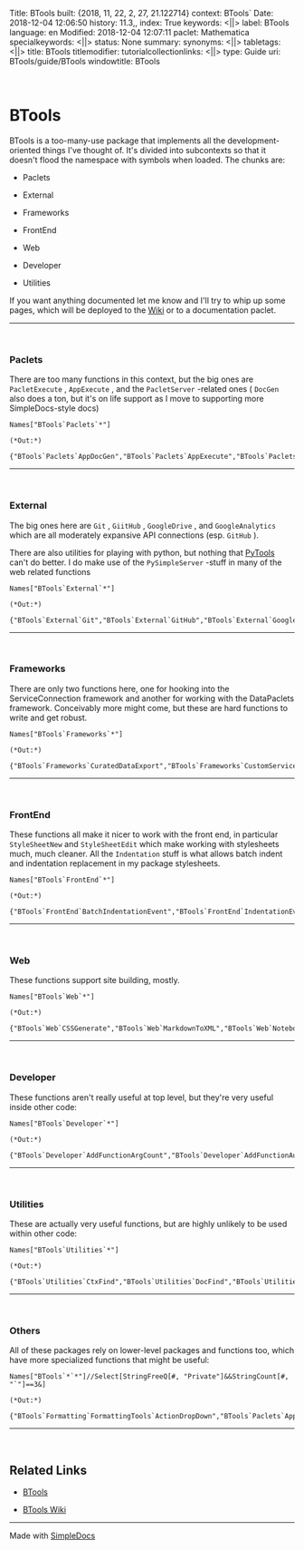 Title: BTools
built: {2018, 11, 22, 2, 27, 21.122714}
context: BTools`
Date: 2018-12-04 12:06:50
history: 11.3,,
index: True
keywords: <||>
label: BTools
language: en
Modified: 2018-12-04 12:07:11
paclet: Mathematica
specialkeywords: <||>
status: None
summary: 
synonyms: <||>
tabletags: <||>
title: BTools
titlemodifier: 
tutorialcollectionlinks: <||>
type: Guide
uri: BTools/guide/BTools
windowtitle: BTools

<a id="btools" class="Section" style="width:0;height:0;margin:0;padding:0;">&zwnj;</a>

# BTools

BTools is a too-many-use package that implements all the development-oriented things I've thought of. It's divided into subcontexts so that it doesn't flood the namespace with symbols when loaded. The chunks are:

*  Paclets

*  External

*  Frameworks

*  FrontEnd

*  Web

*  Developer

*  Utilities

If you want anything documented let me know and I'll try to whip up some pages, which will be deployed to the  [Wiki](https://github.com/b3m2a1/mathematica-BTools/wiki) or to a documentation paclet.

---

<a id="paclets" class="Subsubsection" style="width:0;height:0;margin:0;padding:0;">&zwnj;</a>

### Paclets

There are too many functions in this context, but the big ones are  ```PacletExecute``` ,  ```AppExecute``` , and the  ```PacletServer``` -related ones ( ```DocGen``` also does a ton, but it's on life support as I move to supporting more SimpleDocs-style docs)

    Names["BTools`Paclets`*"]

    (*Out:*)
    
    {"BTools`Paclets`AppDocGen","BTools`Paclets`AppExecute","BTools`Paclets`AppGit","BTools`Paclets`AppPacletExecute","BTools`Paclets`DocGen","BTools`Paclets`DocumentationSiteBuild","BTools`Paclets`DocumentationSiteDeploy","BTools`Paclets`PacletExecute","BTools`Paclets`PacletServerAdd","BTools`Paclets`PacletServerBuild","BTools`Paclets`PacletServerDeploy","BTools`Paclets`PacletServerExecute","BTools`Paclets`PacletServerInterface","BTools`Paclets`PacletServerRemove","BTools`Paclets`$DocGenSettings","BTools`Paclets`$PacletExecuteSettings","BTools`Paclets`$PacletServer","BTools`Paclets`$PacletServers"}

---

<a id="external" class="Subsubsection" style="width:0;height:0;margin:0;padding:0;">&zwnj;</a>

### External

The big ones here are  ```Git``` ,  ```GiitHub``` ,  ```GoogleDrive``` , and  ```GoogleAnalytics``` which are all moderately expansive API connections (esp.  ```GitHub``` ).

There are also utilities for playing with python, but nothing that  [PyTools](https://github.com/b3m2a1/mathematica-PyTools) can't do better. I do make use of the  ```PySimpleServer``` -stuff in many of the web related functions

    Names["BTools`External`*"]

    (*Out:*)
    
    {"BTools`External`Git","BTools`External`GitHub","BTools`External`GoogleAnalytics","BTools`External`GoogleAPIData","BTools`External`GoogleDrive","BTools`External`ProcessRead","BTools`External`ProcessRun","BTools`External`ProcessStart","BTools`External`PySimpleServerKill","BTools`External`PySimpleServerOpen","BTools`External`PySimpleServerRunning","BTools`External`PySimpleServerStart","BTools`External`PyVenvKill","BTools`External`PyVenvNew","BTools`External`PyVenvRun","BTools`External`PyVenvStart","BTools`External`SVN","BTools`External`TerminalRun","BTools`External`TerminalRunNonBlocking","BTools`External`TerminalShell","BTools`External`$PySimpleServer","BTools`External`$PyVenv"}

---

<a id="frameworks" class="Subsubsection" style="width:0;height:0;margin:0;padding:0;">&zwnj;</a>

### Frameworks

There are only two functions here, one for hooking into the ServiceConnection framework and another for working with the DataPaclets framework. Conceivably more might come, but these are hard functions to write and get robust.

    Names["BTools`Frameworks`*"]

    (*Out:*)
    
    {"BTools`Frameworks`CuratedDataExport","BTools`Frameworks`CustomServiceConnection"}

---

<a id="frontend" class="Subsubsection" style="width:0;height:0;margin:0;padding:0;">&zwnj;</a>

### FrontEnd

These functions all make it nicer to work with the front end, in particular  ```StyleSheetNew``` and  ```StyleSheetEdit``` which make working with stylesheets much, much cleaner. All the  ```Indentation``` stuff is what allows batch indent and indentation replacement in my package stylesheets.

    Names["BTools`FrontEnd`*"]

    (*Out:*)
    
    {"BTools`FrontEnd`BatchIndentationEvent","BTools`FrontEnd`IndentationEvent","BTools`FrontEnd`MakeIndentable","BTools`FrontEnd`StyleDefinitionsValue","BTools`FrontEnd`StyleSheetApplyEdits","BTools`FrontEnd`StyleSheetCells","BTools`FrontEnd`StyleSheetDefaultStyles","BTools`FrontEnd`StyleSheetDelete","BTools`FrontEnd`StyleSheetDrop","BTools`FrontEnd`StyleSheetEdit","BTools`FrontEnd`StyleSheetEditAliases","BTools`FrontEnd`StyleSheetEditAutoReplacements","BTools`FrontEnd`StyleSheetEditEvents","BTools`FrontEnd`StyleSheetEditTaggingRules","BTools`FrontEnd`StyleSheetNew","BTools`FrontEnd`StyleSheetNotebookGet","BTools`FrontEnd`StyleSheetNotebookObject","BTools`FrontEnd`StyleSheetOpen","BTools`FrontEnd`StyleSheetParentNotebook","BTools`FrontEnd`StyleSheetStyles","BTools`FrontEnd`StyleSheetSync","BTools`FrontEnd`StyleSheetTemplate","BTools`FrontEnd`StyleSheetUpdate","BTools`FrontEnd`StyleSheetValue","BTools`FrontEnd`SyntaxHiglightingApplyStyling","BTools`FrontEnd`SyntaxHiglightingClearStyling","BTools`FrontEnd`SyntaxHiglightingStylesheet","BTools`FrontEnd`$DefaultStyleSheetNotebook","BTools`FrontEnd`$StyleSheetCellDisplayStyleOptions","BTools`FrontEnd`$StyleSheetIOCellStyles","BTools`FrontEnd`$StyleSheetSectionCellStyles","BTools`FrontEnd`$StyleSheetTextCellStyles","BTools`FrontEnd`$StyleSheetTitleCellStyles","BTools`FrontEnd`$SyntaxHighlightingStyles","BTools`FrontEnd`$SyntaxHiglightingCommands","BTools`FrontEnd`$SyntaxHiglightingConstants","BTools`FrontEnd`$SyntaxHiglightingContextStyling","BTools`FrontEnd`$SyntaxHiglightingFormattingHeads","BTools`FrontEnd`$SyntaxHiglightingFunctions","BTools`FrontEnd`$SyntaxHiglightingPunctuation","BTools`FrontEnd`$SyntaxHiglightingTypes"}

---

<a id="web" class="Subsubsection" style="width:0;height:0;margin:0;padding:0;">&zwnj;</a>

### Web

These functions support site building, mostly.

    Names["BTools`Web`*"]

    (*Out:*)
    
    {"BTools`Web`CSSGenerate","BTools`Web`MarkdownToXML","BTools`Web`NotebookMarkdownSave","BTools`Web`NotebookToMarkdown","BTools`Web`PelicanBuild","BTools`Web`PelicanDeploy","BTools`Web`PelicanNewFile","BTools`Web`PelicanNewSite","BTools`Web`PelicanNotebookSave","BTools`Web`PelicanNotebookToMarkdown","BTools`Web`PelicanThemes","BTools`Web`WebSiteBuild","BTools`Web`WebSiteContent","BTools`Web`WebSiteDeploy","BTools`Web`WebSiteFindTheme","BTools`Web`WebSiteInitialize","BTools`Web`WebSiteNewContent","BTools`Web`WebSiteNewTableOfContents","BTools`Web`WebSiteOptions","BTools`Web`WebSitePages","BTools`Web`WebSitePosts","BTools`Web`WebSites","BTools`Web`WebSiteSetOptions","BTools`Web`WebSiteThemes","BTools`Web`$WebSiteBuildErrors","BTools`Web`$WebSiteDirectory","BTools`Web`$WebSitePath","BTools`Web`$WebSiteThemePath"}

---

<a id="developer" class="Subsubsection" style="width:0;height:0;margin:0;padding:0;">&zwnj;</a>

### Developer

These functions aren't really useful at top level, but they're very useful inside other code:

    Names["BTools`Developer`*"]

    (*Out:*)
    
    {"BTools`Developer`AddFunctionArgCount","BTools`Developer`AddFunctionAutocompletions","BTools`Developer`AddFunctionSyntaxInformation","BTools`Developer`AddFunctionUsageTemplate","BTools`Developer`AuthDialog","BTools`Developer`AutoFunctionInfo","BTools`Developer`BannerDialog","BTools`Developer`BannerDialogInput","BTools`Developer`BoxesToString","BTools`Developer`BoxQ","BTools`Developer`ContextRemove","BTools`Developer`ContextScopeBlock","BTools`Developer`EncodedCache","BTools`Developer`EncodedCacheLoad","BTools`Developer`GenerateFunctionInfo","BTools`Developer`KeychainAdd","BTools`Developer`KeychainConnect","BTools`Developer`KeychainGet","BTools`Developer`KeychainRemove","BTools`Developer`Newlineate","BTools`Developer`NewlineateCode","BTools`Developer`NewlineateCodeRecursive","BTools`Developer`NewlineateInput","BTools`Developer`NewlineateInputRecursive","BTools`Developer`NewlineateRecursive","BTools`Developer`OAuthDialog","BTools`Developer`PasswordDialog","BTools`Developer`PrettyString","BTools`Developer`SetArgCount","BTools`Developer`SetAutocompletions","BTools`Developer`SymbolDetermineType","BTools`Developer`SymbolNameMatchQ","BTools`Developer`SyncPath","BTools`Developer`$EncodedCache","BTools`Developer`$EncodedCacheDirectory","BTools`Developer`$EncodedCachePassword","BTools`Developer`$EncodedCacheSettings","BTools`Developer`$Keychain","BTools`Developer`$KeychainCloudAccounts","BTools`Developer`$KeychainDirectory","BTools`Developer`$KeychainPassword","BTools`Developer`$KeychainSettings","BTools`Developer`$SymbolNameTypes","BTools`Developer`$SymbolTypeNames"}

---

<a id="utilities" class="Subsubsection" style="width:0;height:0;margin:0;padding:0;">&zwnj;</a>

### Utilities

These are actually very useful functions, but are highly unlikely to be used within other code:

    Names["BTools`Utilities`*"]

    (*Out:*)
    
    {"BTools`Utilities`CtxFind","BTools`Utilities`DocFind","BTools`Utilities`FEAddResource","BTools`Utilities`FEAttachCell","BTools`Utilities`FEAttachCellSpec","BTools`Utilities`FEBoxEdit","BTools`Utilities`FEBoxGetOptions","BTools`Utilities`FEBoxObject","BTools`Utilities`FEBoxRead","BTools`Utilities`FEBoxRef","BTools`Utilities`FEBoxReplace","BTools`Utilities`FEBoxSelect","BTools`Utilities`FEBoxSetOptions","BTools`Utilities`FEChildren","BTools`Utilities`FEClickMouse","BTools`Utilities`FECopyScreen","BTools`Utilities`FEDragMouse","BTools`Utilities`FEExport","BTools`Utilities`FEFindFileOnPath","BTools`Utilities`FEFormatResource","BTools`Utilities`FEHiddenBlock","BTools`Utilities`FEImport","BTools`Utilities`FEKeyEventAdd","BTools`Utilities`FEKeyEventDrop","BTools`Utilities`FELoadResources","BTools`Utilities`FEMenuSetupAdd","BTools`Utilities`FEMenuSetupDrop","BTools`Utilities`FEMenuSetupGet","BTools`Utilities`FEMoveMouse","BTools`Utilities`FENextSibling","BTools`Utilities`FENotebooks","BTools`Utilities`FEPacketBrowser","BTools`Utilities`FEPacketExecute","BTools`Utilities`FEPackets","BTools`Utilities`FEParent","BTools`Utilities`FEPreviousSibling","BTools`Utilities`FEResetKeyEvents","BTools`Utilities`FEResetMenuSetup","BTools`Utilities`FEResourceBrowse","BTools`Utilities`FEResourceFind","BTools`Utilities`FEResourceGroup","BTools`Utilities`FEResourceKeys","BTools`Utilities`FEScreenPath","BTools`Utilities`FEScreenPosition","BTools`Utilities`FEScreenShot","BTools`Utilities`FESelectCells","BTools`Utilities`FESetMouseAppearance","BTools`Utilities`FESetSymbolColoring","BTools`Utilities`FESiblings","BTools`Utilities`FEToFileName","BTools`Utilities`FETokenBrowser","BTools`Utilities`FETokens","BTools`Utilities`FEUnicodeCharBrowser","BTools`Utilities`FEUserBaseFile","BTools`Utilities`FEValueBrowser","BTools`Utilities`FEValues","BTools`Utilities`FEWindowSize","BTools`Utilities`FileGrep","BTools`Utilities`FileSystemGrep","BTools`Utilities`FrontEndBlobIcon","BTools`Utilities`FrontEndFile","BTools`Utilities`FrontEndFiles","BTools`Utilities`FrontEndImage","BTools`Utilities`FrontEndImageBrowser","BTools`Utilities`FrontEndImageFiles","BTools`Utilities`GrepDirectory","BTools`Utilities`GrepSelect","BTools`Utilities`InternalDocumentationFiles","BTools`Utilities`InternalFiles","BTools`Utilities`InternalSystemFiles","BTools`Utilities`MsgFind","BTools`Utilities`OpsFind","BTools`Utilities`RefreshFETokens","BTools`Utilities`SpelunkCallsCases","BTools`Utilities`SpelunkDefinitions","BTools`Utilities`SpelunkGraph","BTools`Utilities`SpelunkObject","BTools`Utilities`SpelunkValues","BTools`Utilities`SpelunkValuesCases","BTools`Utilities`SpelunkValuesContains","BTools`Utilities`SystemArgSearch","BTools`Utilities`SystemContextSearch","BTools`Utilities`SystemExpressionsSearch","BTools`Utilities`SystemFunctionSearch","BTools`Utilities`SystemHeadSearch","BTools`Utilities`WithOverrideDefs","BTools`Utilities`$FEKeyEvents","BTools`Utilities`$FEKeyEventsDirectory","BTools`Utilities`$FEMenuSetup","BTools`Utilities`$FEMenuSetupDirectory","BTools`Utilities`$FEPacketList","BTools`Utilities`$FEResourceDirectory","BTools`Utilities`$FEResourceFiles","BTools`Utilities`$FEResourceGroups","BTools`Utilities`$FETokenList","BTools`Utilities`$FEValueList","BTools`Utilities`$FrontEndDirectory"}

---

<a id="others" class="Subsubsection" style="width:0;height:0;margin:0;padding:0;">&zwnj;</a>

### Others

All of these packages rely on lower-level packages and functions too, which have more specialized functions that might be useful:

    Names["BTools`*`*"]//Select[StringFreeQ[#, "Private"]&&StringCount[#, "`"]==3&]

    (*Out:*)
    
    {"BTools`Formatting`FormattingTools`ActionDropDown","BTools`Paclets`AppBuilder`AppAddContent","BTools`Paclets`AppBuilder`AppAddContextFiles","BTools`Paclets`AppBuilder`AppAddDocPage","BTools`Paclets`AppBuilder`AppAddGuidePage","BTools`Paclets`AppBuilder`AppAddPackage","BTools`Paclets`AppBuilder`AppAddPalette","BTools`Paclets`AppBuilder`AppAddStylesheet","BTools`Paclets`AppBuilder`AppAddTest","BTools`Paclets`AppBuilder`AppAddTutorialPage","BTools`Paclets`AppBuilder`AppComponentFiles","BTools`Paclets`AppBuilder`AppConfigRegenerate","BTools`Paclets`AppBuilder`AppConfigure","BTools`Paclets`AppBuilder`AppConfigureSubapp","BTools`Paclets`AppBuilder`AppContexts","BTools`Paclets`AppBuilder`AppDirectory","BTools`Paclets`AppBuilder`AppDocumentationTemplate","BTools`Formatting`FormattingTools`AppearanceReadyImage","BTools`Paclets`AppBuilder`AppExportTests","BTools`Paclets`AppBuilder`AppFileNames","BTools`Paclets`AppBuilder`AppFindFile","BTools`Paclets`AppBuilder`AppFindTestingNotebook","BTools`Paclets`AppBuilder`AppFromFile","BTools`Paclets`AppBuilder`AppFunctionDependencies","BTools`Paclets`AppBuilder`AppGenerateDocumentation","BTools`Paclets`AppBuilder`AppGenerateHTMLDocumentation","BTools`Paclets`AppBuilder`AppGeneratePackageSymbolNotebook","BTools`Paclets`AppBuilder`AppGenerateSymbolNotebook","BTools`Paclets`AppBuilder`AppGenerateTestingNotebook","BTools`Paclets`AppBuilder`AppGet","BTools`Paclets`AppBuilder`AppGitClone","BTools`Paclets`AppBuilder`AppGitCommit","BTools`Paclets`AppBuilder`AppGitHubConfigure","BTools`Paclets`AppBuilder`AppGitHubCreateRelease","BTools`Paclets`AppBuilder`AppGitHubDelete","BTools`Paclets`AppBuilder`AppGitHubPull","BTools`Paclets`AppBuilder`AppGitHubPush","BTools`Paclets`AppBuilder`AppGitHubRepo","BTools`Paclets`AppBuilder`AppGitHubSetRemote","BTools`Paclets`AppBuilder`AppGitInit","BTools`Paclets`AppBuilder`AppGitRealignRemotes","BTools`Paclets`AppBuilder`AppGitSafeCommit","BTools`Paclets`AppBuilder`AppGuideNotebook","BTools`Paclets`AppBuilder`AppGuidePages","BTools`Paclets`AppBuilder`AppGuides","BTools`Paclets`AppBuilder`AppIndexDocs","BTools`Paclets`AppBuilder`AppListTests","BTools`Paclets`AppBuilder`AppLocate","BTools`Paclets`AppBuilder`AppMainContext","BTools`Paclets`AppBuilder`AppNames","BTools`Paclets`AppBuilder`AppNeeds","BTools`Paclets`AppBuilder`AppNewTestingNotebook","BTools`Paclets`AppBuilder`AppPackage","BTools`Paclets`AppBuilder`AppPackageDependencies","BTools`Paclets`AppBuilder`AppPackageFunctions","BTools`Paclets`AppBuilder`AppPackageGenerateDocumentation","BTools`Paclets`AppBuilder`AppPackageGuideNotebook","BTools`Paclets`AppBuilder`AppPackageOpen","BTools`Paclets`AppBuilder`AppPackages","BTools`Paclets`AppBuilder`AppPackageSaveGuide","BTools`Paclets`AppBuilder`AppPackageSaveSymbolPages","BTools`Paclets`AppBuilder`AppPackageSymbolNotebook","BTools`Paclets`AppBuilder`AppPaclet","BTools`Paclets`AppBuilder`AppPacletBackup","BTools`Paclets`AppBuilder`AppPacletBundle","BTools`Paclets`AppBuilder`AppPacletContexts","BTools`Paclets`AppBuilder`AppPacletDirectoryAdd","BTools`Paclets`AppBuilder`AppPacletInfo","BTools`Paclets`AppBuilder`AppPacletInstallerURL","BTools`Paclets`AppBuilder`AppPacletServerPage","BTools`Paclets`AppBuilder`AppPacletSiteBundle","BTools`Paclets`AppBuilder`AppPacletSiteInfo","BTools`Paclets`AppBuilder`AppPacletSiteURL","BTools`Paclets`AppBuilder`AppPacletUninstallerURL","BTools`Paclets`AppBuilder`AppPacletUpload","BTools`Paclets`AppBuilder`AppPalettes","BTools`Paclets`AppBuilder`AppPath","BTools`Paclets`AppBuilder`AppPathFormat","BTools`Paclets`AppBuilder`AppPublish","BTools`Paclets`AppBuilder`AppReconfigureSubapp","BTools`Paclets`AppBuilder`AppRegenerateBundleInfo","BTools`Paclets`AppBuilder`AppRegenerateContextLoadFiles","BTools`Paclets`AppBuilder`AppRegenerateDirectories","BTools`Paclets`AppBuilder`AppRegenerateDocInfo","BTools`Paclets`AppBuilder`AppRegenerateGitExclude","BTools`Paclets`AppBuilder`AppRegenerateGitIgnore","BTools`Paclets`AppBuilder`AppRegenerateInit","BTools`Paclets`AppBuilder`AppRegenerateLoadInfo","BTools`Paclets`AppBuilder`AppRegeneratePacletInfo","BTools`Paclets`AppBuilder`AppRegenerateReadme","BTools`Paclets`AppBuilder`AppRegenerateUploadInfo","BTools`Paclets`AppBuilder`AppSaveGuide","BTools`Paclets`AppBuilder`AppSaveSymbolPages","BTools`Paclets`AppBuilder`AppStylesheet","BTools`Paclets`AppBuilder`AppStyleSheets","BTools`Paclets`AppBuilder`AppSubpacletUpload","BTools`Paclets`AppBuilder`AppSymbolNotebook","BTools`Paclets`AppBuilder`AppSymbolPage","BTools`Paclets`AppBuilder`AppSymbolPages","BTools`Paclets`AppBuilder`AppTutorialNotebook","BTools`Paclets`AppBuilder`AppTutorials","BTools`Paclets`DocGen`AutoGenerateDetails","BTools`Paclets`DocGen`AutoGenerateExamples","BTools`Paclets`DocGen`AutoGenerateUsage","BTools`PackageScope`Package`BackupFile","BTools`Formatting`FormattingTools`ButtonActionMenu","BTools`Formatting`FormattingTools`ButtonActionPopup","BTools`Formatting`FormattingTools`ButtonPopupMenu","BTools`Formatting`FormattingTools`ColoredActionMenu","BTools`Formatting`FormattingTools`ColoredButton","BTools`Formatting`FormattingTools`ColoredButtonAppearances","BTools`Formatting`FormattingTools`ColoredPanel","BTools`Formatting`FormattingTools`ColoredPanelAppearances","BTools`Formatting`FormattingTools`ColoredPopupMenu","BTools`Formatting`FormattingTools`ColorizationAdjust","BTools`Formatting`FormattingTools`ColorizedAppearances","BTools`Utilities`DocFind`ContextNotebook","BTools`Utilities`DocFind`ContextOrdering","BTools`PackageScope`Package`CreateSyncBundle","BTools`Utilities`DocFind`DocFile","BTools`Paclets`DocGen`DocGenGenerateDocumentation","BTools`Paclets`DocGen`DocGenGenerateGuide","BTools`Paclets`DocGen`DocGenGenerateHTMLDocumentation","BTools`Paclets`DocGen`DocGenGenerateSymbolPages","BTools`Paclets`DocGen`DocGenGenerateTutorial","BTools`Paclets`DocGen`DocGenHTMLCloudDeploy","BTools`Paclets`DocGen`DocGenIndexDocumentation","BTools`Paclets`DocGen`DocGenLoadFE","BTools`Paclets`DocGen`DocGenRefLink","BTools`Paclets`DocGen`DocGenSaveGuide","BTools`Paclets`DocGen`DocGenSaveSymbolPages","BTools`Paclets`DocGen`DocGenSettingsLookup","BTools`Paclets`DocGen`DocLinkBase","BTools`Paclets`DocGen`DocMetadata","BTools`Utilities`DocFind`DocsDialog","BTools`PackageScope`Package`DownloadFile","BTools`Developer`Package`EncodedCacheExport","BTools`Developer`Package`EncodedCacheFile","BTools`Developer`Package`EncodedCacheLoaded","BTools`Developer`Package`EncodedCacheOption","BTools`Developer`Package`EncodedCacheOptionsExport","BTools`Developer`Package`EncodedCacheOptionsFile","BTools`Developer`Package`EncodedCacheOptionsLoad","BTools`Developer`Package`EncodedCachePassword","BTools`Developer`Package`EncodedCachePasswordDialog","BTools`Developer`Package`EncodedCachePasswordExport","BTools`Developer`Package`EncodedCachePasswordFile","BTools`Developer`Package`EncodedCachePasswordLoad","BTools`External`Git`FormatGitHubPath","BTools`Utilities`DocFind`FormattedDefs","BTools`Utilities`DocFind`FormattedUsage","BTools`Formatting`FormattingTools`FramedActionMenu","BTools`Formatting`FormattingTools`FramedButton","BTools`Formatting`FormattingTools`FramedPopupMenu","BTools`Formatting`FormattingTools`FrameMasked","BTools`External`Google`GAAGetReport","BTools`External`Google`GAAnalyticsReportsCall","BTools`External`Google`GAAnalyticsReportsRequest","BTools`External`Google`GACall","BTools`External`Google`GADriveCall","BTools`External`Google`GADriveRequest","BTools`External`Google`GAErrorString","BTools`External`Google`GAFileCreatePermissions","BTools`External`Google`GAFileDelete","BTools`External`Google`GAFileDeletePermissions","BTools`External`Google`GAFileDownload","BTools`External`Google`GAFileDownloadURL","BTools`External`Google`GAFileInfo","BTools`External`Google`GAFilePermissions","BTools`External`Google`GAFilePrivatize","BTools`External`Google`GAFilePublish","BTools`External`Google`GAFileSearch","BTools`External`Google`GAFileUpdate","BTools`External`Google`GAFileUpdatePermissions","BTools`External`Google`GAFileUpload","BTools`External`Google`GAOAuthCodeURL","BTools`External`Google`GAOAuthenticate","BTools`External`Google`GAOAuthRefreshRequest","BTools`External`Google`GAOAuthTokenData","BTools`External`Google`GAParse","BTools`External`Google`GAPrepParams","BTools`External`Google`GARequest","BTools`Paclets`DocGen`GenerateMultiPackageOverview","BTools`Utilities`DocFind`GetUsage","BTools`External`Git`GitAdd","BTools`External`Git`GitAddRemote","BTools`External`Git`GitBranch","BTools`External`Git`GitClone","BTools`External`Git`GitCommit","BTools`External`Git`GitConfig","BTools`External`Git`GitCreate","BTools`External`Git`GitFetch","BTools`External`Git`GitHelp","BTools`External`Git`GitHubCreate","BTools`External`Git`GitHubCreateRelease","BTools`External`Git`GitHubDelete","BTools`External`Git`GitHubDeleteRelease","BTools`External`Git`GitHubDeleteReleaseAsset","BTools`External`Git`GitHubDeployments","BTools`External`Git`GitHubEditRelease","BTools`External`Git`GitHubEditReleaseAsset","BTools`External`Git`GitHubGetReleaseAsset","BTools`External`Git`GitHubImport","BTools`External`Git`GitHubPath","BTools`External`Git`GitHubPathParse","BTools`External`Git`GitHubPathQ","BTools`External`Git`GitHubQuery","BTools`External`Git`GitHubReleaseQ","BTools`External`Git`GitHubReleases","BTools`External`Git`GitHubRepoQ","BTools`External`Git`GitHubRepositories","BTools`External`Git`GitHubUploadReleaseAsset","BTools`External`Git`GitIgnore","BTools`External`Git`GitInit","BTools`External`Git`GitListRemotes","BTools`External`Git`GitListTree","BTools`External`Git`GitListTreeRecursive","BTools`External`Git`GitLog","BTools`External`Git`GitPull","BTools`External`Git`GitPullOrigin","BTools`External`Git`GitPush","BTools`External`Git`GitPushOrigin","BTools`External`Git`GitRegisterFunction","BTools`External`Git`GitRemoveRemote","BTools`External`Git`GitRepo","BTools`External`Git`GitRepoQ","BTools`External`Git`GitRepositories","BTools`External`Git`GitRun","BTools`External`Git`GitShowBranch","BTools`External`Git`GitStatus","BTools`External`Google`GoogleAPIClearAuth","BTools`Formatting`FormattingTools`GradientAppearance","BTools`Formatting`FormattingTools`GradientButtonAppearance","BTools`Formatting`FormattingTools`GradientDropDownAppearance","BTools`Formatting`FormattingTools`GradientPanelAppearance","BTools`Paclets`DocGen`GuideContextTemplate","BTools`Paclets`DocGen`GuideNotebook","BTools`Paclets`DocGen`GuideTemplate","BTools`Paclets`PacletTools`LoadPacletServers","BTools`Paclets`PacletTools`LocalPacletServerPattern","BTools`Developer`Package`MakeEncodedCacheSymbol","BTools`Paclets`DocGen`MultiPackageOverviewNotebook","BTools`Formatting`FormattingTools`NinePatchCreate","BTools`Utilities`DocFind`OpenDocs","BTools`Paclets`PacletTools`PacletAPIUpload","BTools`Paclets`PacletTools`PacletAutoPaclet","BTools`Paclets`PacletTools`PacletBundle","BTools`Paclets`PacletTools`PacletDownloadPaclet","BTools`PackageScope`Package`PacletExecuteSettingsLookup","BTools`Paclets`PacletTools`PacletFindBuiltFile","BTools`Paclets`PacletTools`PacletInfo","BTools`Paclets`PacletTools`PacletInfoAssociation","BTools`Paclets`PacletTools`PacletInfoExpression","BTools`PackageScope`Package`PacletInfoExpressionBundle","BTools`Paclets`PacletTools`PacletInfoGenerate","BTools`Paclets`PacletTools`PacletInstalledQ","BTools`PackageScope`Deprecated`PacletInstallerURL","BTools`Paclets`PacletTools`PacletInstallPaclet","BTools`Paclets`PacletTools`PacletLookup","BTools`Paclets`PacletTools`PacletOpen","BTools`Paclets`PacletTools`PacletRemove","BTools`Paclets`PacletTools`PacletServer","BTools`Paclets`PacletTools`PacletServerBundleSite","BTools`Paclets`PacletTools`PacletServerDataset","BTools`Paclets`PacletTools`PacletServerDelete","BTools`Paclets`PacletTools`PacletServerDeploymentURL","BTools`Paclets`PacletTools`PacletServerDirectory","BTools`Paclets`PacletTools`PacletServerExposedPaclets","BTools`Paclets`PacletTools`PacletServerFile","BTools`Paclets`PacletTools`PacletServerInitialize","BTools`Paclets`PacletTools`PacletServerURL","BTools`Paclets`PacletTools`PacletSiteBundle","BTools`Paclets`PacletTools`PacletSiteInfo","BTools`Paclets`PacletTools`PacletSiteInfoDataset","BTools`PackageScope`Deprecated`PacletSiteInstall","BTools`PackageScope`Deprecated`PacletSiteUninstall","BTools`Paclets`PacletTools`PacletSiteUpload","BTools`Paclets`PacletTools`PacletSiteURL","BTools`PackageScope`Deprecated`PacletUninstallerURL","BTools`Paclets`PacletTools`PacletUpload","BTools`PackageScope`Deprecated`PacletUploadInstaller","BTools`PackageScope`Deprecated`PacletUploadUninstaller","BTools`Formatting`FormattingTools`PopupDropDown","BTools`PackageScope`Package`RestoreFile","BTools`Paclets`DocGen`SaveMultiPackageOverview","BTools`Paclets`PacletTools`SetPacletFormatting","BTools`External`Git`SVNCheckOut","BTools`External`Git`SVNExport","BTools`External`Git`SVNFileNames","BTools`External`Git`SVNRun","BTools`Paclets`DocGen`SymbolPageContextTemplate","BTools`Paclets`DocGen`SymbolPageNotebook","BTools`Paclets`DocGen`SymbolPageTemplate","BTools`PackageScope`Package`SyncDownloadWork","BTools`PackageScope`Package`SyncPathQ","BTools`PackageScope`Package`SyncUploadWork","BTools`Paclets`DocGen`TutorialContextTemplate","BTools`Paclets`DocGen`TutorialNotebook","BTools`Paclets`DocGen`TutorialTemplate","BTools`PackageScope`Package`UploadFile","BTools`Paclets`AppBuilder`$AppCloudExtension","BTools`Paclets`AppBuilder`$AppDirectories","BTools`Paclets`AppBuilder`$AppDirectory","BTools`Paclets`AppBuilder`$AppDirectoryName","BTools`Paclets`AppBuilder`$AppDirectoryRoot","BTools`Paclets`AppBuilder`$AppDocGenMethodRouter","BTools`Paclets`AppBuilder`$AppExecuteMethods","BTools`Paclets`AppBuilder`$AppGitRouter","BTools`Paclets`AppBuilder`$AppPacletExecuteMethods","BTools`Paclets`AppBuilder`$AppPathMap","BTools`PackageScope`Package`$BackupDirectoryName","BTools`PackageScope`Package`$BundleMetaInformationFile","BTools`Paclets`PacletTools`$DefaultPacletServer","BTools`Paclets`DocGen`$DocGenActive","BTools`Paclets`DocGen`$DocGenColoring","BTools`Paclets`DocGen`$DocGenDirectory","BTools`Paclets`DocGen`$DocGenFE","BTools`Paclets`DocGen`$DocGenFooter","BTools`PackageScope`Package`$DocGenFunction","BTools`Paclets`DocGen`$DocGenLine","BTools`Paclets`DocGen`$DocGenLinkBase","BTools`Paclets`DocGen`$DocGenMessageStack","BTools`Paclets`DocGen`$DocGenTmpDirectory","BTools`Paclets`DocGen`$DocGenURLBase","BTools`Paclets`DocGen`$DocGenWebDocsDirectory","BTools`Paclets`DocGen`$DocGenWebDocsTmpDirectory","BTools`Paclets`DocGen`$DocGenWebResourceBase","BTools`Utilities`DocFind`$DockDocDialog","BTools`Developer`Package`$EncodedCacheDefaultOptions","BTools`Developer`Package`$EncodedCachePasswords","BTools`Paclets`PacletTools`$FormatPaclets","BTools`External`Google`$GAActiveHead","BTools`External`Google`$GAApplyRequests","BTools`External`Google`$GAClientID","BTools`External`Google`$GAClientSecret","BTools`External`Google`$GALastError","BTools`External`Google`$GAOAuthToken","BTools`External`Google`$GAParameters","BTools`External`Google`$GAParamMap","BTools`External`Google`$GAVersion","BTools`External`Git`$GitActions","BTools`External`Git`$GitCommandLog","BTools`External`Git`$GitHubActions","BTools`External`Git`$GitHubPassword","BTools`External`Git`$GitHubUsername","BTools`External`Git`$GitLogCommands","BTools`External`Git`$GitParamMap","BTools`External`Git`$GitRepo","BTools`External`Git`$GitRunFlags","BTools`External`Google`$GoogleAnalyticsCalls","BTools`External`Google`$GoogleAPIUsername","BTools`External`Google`$GoogleDriveCalls","BTools`Paclets`PacletTools`$PacletBuildDirectory","BTools`Paclets`PacletTools`$PacletBuildExtension","BTools`Paclets`PacletTools`$PacletBuildRoot","BTools`PackageScope`Package`$PacletExecuteExpressionMethods","BTools`PackageScope`Package`$PacletExecuteSiteMethods","BTools`PackageScope`Package`$PacletExecuteUploadMethods","BTools`Paclets`PacletTools`$PacletExtension","BTools`Paclets`PacletTools`$PacletFilePatterns","BTools`Paclets`PacletTools`$PacletRemovePatterns","BTools`Paclets`PacletTools`$PacletServerBase","BTools`Paclets`PacletTools`$PacletUploadAccount","BTools`Paclets`PacletTools`$PacletUploadPatterns","BTools`Paclets`PacletTools`$PacletUseKeychain","BTools`External`Git`$SVNActions","BTools`PackageScope`Package`$SyncUploads"}

---

<a id="related-links" class="Subsection" style="width:0;height:0;margin:0;padding:0;">&zwnj;</a>

## Related Links

*  [BTools](https://github.com/b3m2a1/mathematica-BTools)

*  [BTools Wiki](https://github.com/b3m2a1/mathematica-BTools/wiki)

---

Made with  [SimpleDocs](https://github.com/b3m2a1/SimpleDocs)